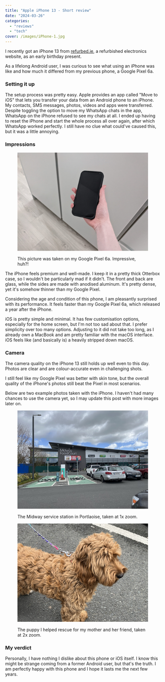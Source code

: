```yaml
---
title: "Apple iPhone 13 - Short review"
date: "2024-03-26"
categories: 
  - "reviews"
  - "tech"
cover: /images/iPhone-1.jpg
---
```


I recently got an iPhone 13 from [refurbed.ie](http://refurbed.ie), a refurbished electronics website, as an early birthday present.

As a lifelong Android user, I was curious to see what using an iPhone was like and how much it differed from my previous phone, a Google Pixel 6a.

### Setting it up

The setup process was pretty easy. Apple provides an app called "Move to iOS" that lets you transfer your data from an Android phone to an iPhone. My contacts, SMS messages, photos, videos and apps were transferred. Despite toggling the option to move my WhatsApp chats in the app, WhatsApp on the iPhone refused to see my chats at all. I ended up having to reset the iPhone and start the whole process all over again, after which WhatsApp worked perfectly. I still have no clue what could've caused this, but it was a little annoying.

### Impressions

<figure>

![](images/PXL_20240813_183204994-scaled.jpg)

<figcaption>

This picture was taken on my Google Pixel 6a. Impressive, huh?!

</figcaption>

</figure>

The iPhone feels premium and well-made. I keep it in a pretty thick Otterbox case, so I wouldn't be particularly mad if it didn't. The front and back are glass, while the sides are made with anodised aluminum. It's pretty dense, yet it's somehow thinner than my Google Pixel.

Considering the age and condition of this phone, I am pleasantly surprised with its performance. It feels faster than my Google Pixel 6a, which released a year after the iPhone.

iOS is pretty simple and minimal. It has few customisation options, especially for the home screen, but I'm not too sad about that. I prefer simplicity over too many options. Adjusting to it did not take too long, as I already own a MacBook and am pretty familiar with the macOS interface. iOS feels like (and basically is) a heavily stripped down macOS.

### Camera

The camera quality on the iPhone 13 still holds up well even to this day. Photos are clear and are colour-accurate even in challenging shots.

I still feel like my Google Pixel was better with skin tone, but the overall quality of the iPhone's photos still beat the Pixel in most scenarios.

Below are two example photos taken with the iPhone. I haven't had many chances to use the camera yet, so I may update this post with more images later on.

<figure>

![](images/IMG_0540-scaled.jpg)

<figcaption>

The Midway service station in Portlaoise, taken at 1x zoom.

</figcaption>

</figure>

<figure>

![](images/IMG_0548-scaled.jpg)

<figcaption>

The puppy I helped rescue for my mother and her friend, taken at 2x zoom.

</figcaption>

</figure>

### My verdict

Personally, I have nothing I dislike about this phone or iOS itself. I know this might be strange coming from a former Android user, but that's the truth. I am perfectly happy with this phone and I hope it lasts me the next few years.
